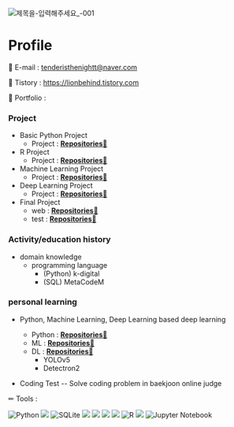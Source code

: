 <!-- add banner plz -->

![제목을-입력해주세요_-001](https://user-images.githubusercontent.com/120777172/211760197-2a6618fb-26f2-4352-b399-605a94271bf2.png)


# Profile

📌 E-mail : tenderisthenightt@naver.com

📌 Tistory : https://lionbehind.tistory.com

📰 Portfolio :

### Project
- Basic Python Project
    - Project : **[Repositories📕](https://github.com/tenderisthenightt/Python-1st-project)**
- R Project
    - Project  : **[Repositories📙](https://github.com/tenderisthenightt/R-2nd-project)**
- Machine Learning Project
    - Project  : **[Repositories📒](https://github.com/tenderisthenightt/MachineLearning-3rd-project)**
- Deep Learning Project 
    - Project  : **[Repositories📗](https://github.com/tenderisthenightt/DeepLearning-4th-project)** 
- Final Project 
    - web : **[Repositories📘](https://github.com/tenderisthenightt/Final_Project_true_final.git)**
    - test : **[Repositories📘](https://github.com/tenderisthenightt/Final_test.git)**

### Activity/education history
- domain knowledge
    - programming language
        - (Python) k-digital
        - (SQL) MetaCodeM

### personal learning

- Python, Machine Learning, Deep Learning based deep learning
    - Python : **[Repositories📘](https://github.com/tenderisthenightt/Learning_Python.git)**
    - ML : **[Repositories📘](https://github.com/tenderisthenightt/Learning_ML.git)**
    - DL : **[Repositories📘](https://github.com/tenderisthenightt/Learning_DL.git)**
        - YOLOv5
        - Detectron2
    
- Coding Test
-- Solve coding problem in baekjoon online judge
    
    
 ✏ Tools :

![Python](https://img.shields.io/badge/-Python-3178C6?style=flat-square&logo=Python&logoColor=white)
     <img src="http://img.shields.io/badge/Oracle-F80000?style=round&logo=Oracle&logoColor=white" />
    ![SQLite](https://img.shields.io/badge/-sqlite-%2307405e.svg?style=flat-square&logo=sqlite&logoColor=white)
  <img src="http://img.shields.io/badge/PyCharm-000000?style=round&logo=PyCharm&logoColor=white" />
  <img src="http://img.shields.io/badge/VisualStudioCode-007ACC?style=round&logo=VSCode&logoColor=white" />
  <img src="http://img.shields.io/badge/Atom-66595C?style=round&logo=Atom&logoColor=white" />
    <img src="http://img.shields.io/badge/Anaconda-44A833?style=round&logo=Anaconda&logoColor=white" />
    ![R](https://img.shields.io/badge/-R-A8B9CC?style=flat-square&logo=R&logoColor=black)
    <img src="https://img.shields.io/badge/Google Colab-F9AB00?style=flat-square&logo=Google Colab&logoColor=white"/>
![Jupyter Notebook](https://img.shields.io/badge/-jupyter-%23FA0F00.svg?flat-square&logo=jupyter&logoColor=white)


